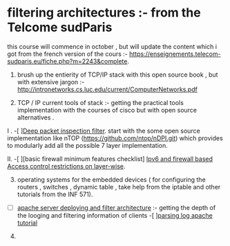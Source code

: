 # filtering architectures :- from the Telcome sudParis 
this course will commence in october , but will update the content which i got from the french version of the cours :- 
https://enseignements.telecom-sudparis.eu/fiche.php?m=2243&complete.

1. brush up the entierity of TCP/IP stack with this open source book  , but with extensive jargon :- http://intronetworks.cs.luc.edu/current/ComputerNetworks.pdf


2. TCP / IP current tools of stack :- getting the practical tools implementation with the courses of cisco but with open source alternatives . 
  
  I . -[ ][Deep packet inspection filter](). start with the some open source implementation like nTOP (https://github.com/ntop/nDPI.git) which provides to modularly add all the possible 7 layer implementation.
  
  II. -[ ][basic firewall minimum features checklist]
      [Ipv6 and  firewall based Access control restrictions on layer-wise]().
  



3.  operating systems for the embedded devices ( for configuring  the routers , switches , dynamic table , take help from the iptable and other tutorials from the INF 571). 
  -[ ] [apache server deploying and filter  architecture](https://httpd.apache.org/docs/current/filter.html) :- getting the depth of the  looging and filtering information of clients 
        -[ ][parsing log apache tutorial]() 
      

4. 
